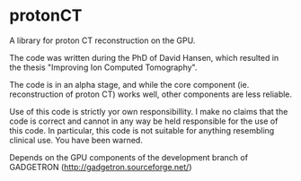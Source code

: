 protonCT
========

A library for proton CT reconstruction on the GPU. 

The code was written during the PhD of David Hansen, which resulted in the thesis "Improving Ion Computed Tomography".

The code is in an alpha stage, and while the core component (ie. reconstruction of proton CT) works well, other components are less reliable. 

Use of this code is strictly yor own responsibillity. I make no claims that the code is correct and cannot in any way be held responsible for the use of this code. In particular, this code is not suitable for anything resembling clinical use. You have been warned. 

Depends on the GPU components of the development branch of GADGETRON  (http://gadgetron.sourceforge.net/)



